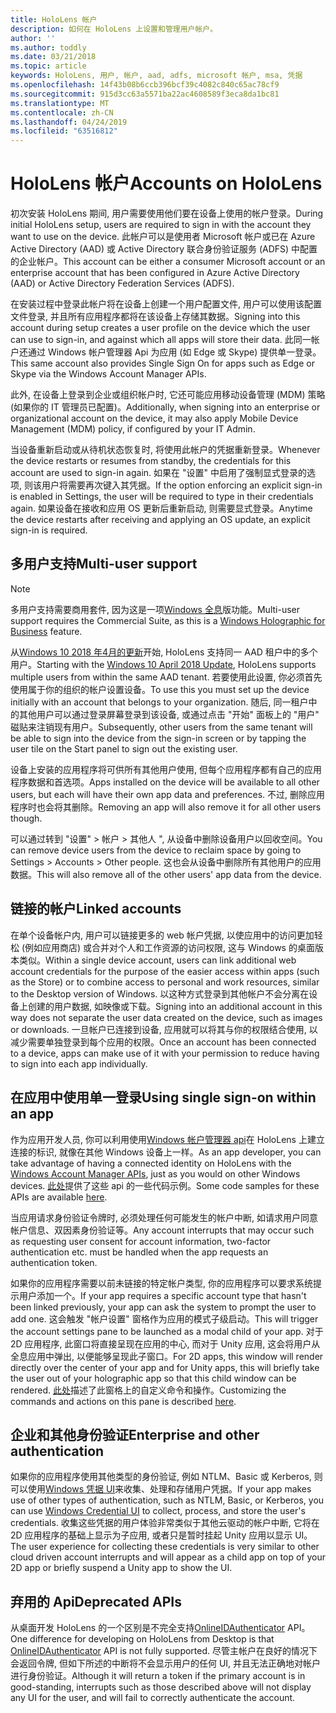 ```yaml
---
title: HoloLens 帐户
description: 如何在 HoloLens 上设置和管理用户帐户。
author: ''
ms.author: toddly
ms.date: 03/21/2018
ms.topic: article
keywords: HoloLens, 用户, 帐户, aad, adfs, microsoft 帐户, msa, 凭据
ms.openlocfilehash: 14f43b08b6ccb396bcf39c4082c840c65ac78cf9
ms.sourcegitcommit: 915d3cc63a5571ba22ac4608589f3eca8da1bc81
ms.translationtype: MT
ms.contentlocale: zh-CN
ms.lasthandoff: 04/24/2019
ms.locfileid: "63516812"
---
```

# <a name="accounts-on-hololens"></a><span data-ttu-id="af2f7-104">HoloLens 帐户</span><span class="sxs-lookup"><span data-stu-id="af2f7-104">Accounts on HoloLens</span></span>

<span data-ttu-id="af2f7-105">初次安装 HoloLens 期间, 用户需要使用他们要在设备上使用的帐户登录。</span><span class="sxs-lookup"><span data-stu-id="af2f7-105">During initial HoloLens setup, users are required to sign in with the account they want to use on the device.</span></span> <span data-ttu-id="af2f7-106">此帐户可以是使用者 Microsoft 帐户或已在 Azure Active Directory (AAD) 或 Active Directory 联合身份验证服务 (ADFS) 中配置的企业帐户。</span><span class="sxs-lookup"><span data-stu-id="af2f7-106">This account can be either a consumer Microsoft account or an enterprise account that has been configured in Azure Active Directory (AAD) or Active Directory Federation Services (ADFS).</span></span>

<span data-ttu-id="af2f7-107">在安装过程中登录此帐户将在设备上创建一个用户配置文件, 用户可以使用该配置文件登录, 并且所有应用程序都将在该设备上存储其数据。</span><span class="sxs-lookup"><span data-stu-id="af2f7-107">Signing into this account during setup creates a user profile on the device which the user can use to sign-in, and against which all apps will store their data.</span></span> <span data-ttu-id="af2f7-108">此同一帐户还通过 Windows 帐户管理器 Api 为应用 (如 Edge 或 Skype) 提供单一登录。</span><span class="sxs-lookup"><span data-stu-id="af2f7-108">This same account also provides Single Sign On for apps such as Edge or Skype via the Windows Account Manager APIs.</span></span>

<span data-ttu-id="af2f7-109">此外, 在设备上登录到企业或组织帐户时, 它还可能应用移动设备管理 (MDM) 策略 (如果你的 IT 管理员已配置)。</span><span class="sxs-lookup"><span data-stu-id="af2f7-109">Additionally, when signing into an enterprise or organizational account on the device, it may also apply Mobile Device Management (MDM) policy, if configured by your IT Admin.</span></span>

<span data-ttu-id="af2f7-110">当设备重新启动或从待机状态恢复时, 将使用此帐户的凭据重新登录。</span><span class="sxs-lookup"><span data-stu-id="af2f7-110">Whenever the device restarts or resumes from standby, the credentials for this account are used to sign-in again.</span></span> <span data-ttu-id="af2f7-111">如果在 "设置" 中启用了强制显式登录的选项, 则该用户将需要再次键入其凭据。</span><span class="sxs-lookup"><span data-stu-id="af2f7-111">If the option enforcing an explicit sign-in is enabled in Settings, the user will be required to type in their credentials again.</span></span> <span data-ttu-id="af2f7-112">如果设备在接收和应用 OS 更新后重新启动, 则需要显式登录。</span><span class="sxs-lookup"><span data-stu-id="af2f7-112">Anytime the device restarts after receiving and applying an OS update, an explicit sign-in is required.</span></span>

## <a name="multi-user-support"></a><span data-ttu-id="af2f7-113">多用户支持</span><span class="sxs-lookup"><span data-stu-id="af2f7-113">Multi-user support</span></span>

>[!NOTE]
><span data-ttu-id="af2f7-114">多用户支持需要商用套件, 因为这是一项[Windows 全息](https://docs.microsoft.com/hololens/hololens-upgrade-enterprise)版功能。</span><span class="sxs-lookup"><span data-stu-id="af2f7-114">Multi-user support requires the Commercial Suite, as this is a [Windows Holographic for Business](https://docs.microsoft.com/hololens/hololens-upgrade-enterprise) feature.</span></span>

<span data-ttu-id="af2f7-115">从[Windows 10 2018 年4月的更新](release-notes-april-2018.md)开始, HoloLens 支持同一 AAD 租户中的多个用户。</span><span class="sxs-lookup"><span data-stu-id="af2f7-115">Starting with the [Windows 10 April 2018 Update](release-notes-april-2018.md), HoloLens supports multiple users from within the same AAD tenant.</span></span> <span data-ttu-id="af2f7-116">若要使用此设置, 你必须首先使用属于你的组织的帐户设置设备。</span><span class="sxs-lookup"><span data-stu-id="af2f7-116">To use this you must set up the device initially with an account that belongs to your organization.</span></span> <span data-ttu-id="af2f7-117">随后, 同一租户中的其他用户可以通过登录屏幕登录到该设备, 或通过点击 "开始" 面板上的 "用户" 磁贴来注销现有用户。</span><span class="sxs-lookup"><span data-stu-id="af2f7-117">Subsequently, other users from the same tenant will be able to sign into the device from the sign-in screen or by tapping the user tile on the Start panel to sign out the existing user.</span></span> 

<span data-ttu-id="af2f7-118">设备上安装的应用程序将可供所有其他用户使用, 但每个应用程序都有自己的应用程序数据和首选项。</span><span class="sxs-lookup"><span data-stu-id="af2f7-118">Apps installed on the device will be available to all other users, but each will have their own app data and preferences.</span></span> <span data-ttu-id="af2f7-119">不过, 删除应用程序时也会将其删除。</span><span class="sxs-lookup"><span data-stu-id="af2f7-119">Removing an app will also remove it for all other users though.</span></span> 

<span data-ttu-id="af2f7-120">可以通过转到 "设置" > 帐户 > 其他人 ", 从设备中删除设备用户以回收空间。</span><span class="sxs-lookup"><span data-stu-id="af2f7-120">You can remove device users from the device to reclaim space by going to Settings > Accounts > Other people.</span></span> <span data-ttu-id="af2f7-121">这也会从设备中删除所有其他用户的应用数据。</span><span class="sxs-lookup"><span data-stu-id="af2f7-121">This will also remove all of the other users' app data from the device.</span></span> 

## <a name="linked-accounts"></a><span data-ttu-id="af2f7-122">链接的帐户</span><span class="sxs-lookup"><span data-stu-id="af2f7-122">Linked accounts</span></span>

<span data-ttu-id="af2f7-123">在单个设备帐户内, 用户可以链接更多的 web 帐户凭据, 以使应用中的访问更加轻松 (例如应用商店) 或合并对个人和工作资源的访问权限, 这与 Windows 的桌面版本类似。</span><span class="sxs-lookup"><span data-stu-id="af2f7-123">Within a single device account, users can link additional web account credentials for the purpose of the easier access within apps (such as the Store) or to combine access to personal and work resources, similar to the Desktop version of Windows.</span></span> <span data-ttu-id="af2f7-124">以这种方式登录到其他帐户不会分离在设备上创建的用户数据, 如映像或下载。</span><span class="sxs-lookup"><span data-stu-id="af2f7-124">Signing into an additional account in this way does not separate the user data created on the device, such as images or downloads.</span></span> <span data-ttu-id="af2f7-125">一旦帐户已连接到设备, 应用就可以将其与你的权限结合使用, 以减少需要单独登录到每个应用的权限。</span><span class="sxs-lookup"><span data-stu-id="af2f7-125">Once an account has been connected to a device, apps can make use of it with your permission to reduce having to sign into each app individually.</span></span>

## <a name="using-single-sign-on-within-an-app"></a><span data-ttu-id="af2f7-126">在应用中使用单一登录</span><span class="sxs-lookup"><span data-stu-id="af2f7-126">Using single sign-on within an app</span></span>

<span data-ttu-id="af2f7-127">作为应用开发人员, 你可以利用使用[Windows 帐户管理器 api](https://msdn.microsoft.com/library/windows/apps/xaml/windows.security.authentication.web.core.aspx)在 HoloLens 上建立连接的标识, 就像在其他 Windows 设备上一样。</span><span class="sxs-lookup"><span data-stu-id="af2f7-127">As an app developer, you can take advantage of having a connected identity on HoloLens with the [Windows Account Manager APIs](https://msdn.microsoft.com/library/windows/apps/xaml/windows.security.authentication.web.core.aspx), just as you would on other Windows devices.</span></span> <span data-ttu-id="af2f7-128">[此处](http://go.microsoft.com/fwlink/p/?LinkId=620621)提供了这些 api 的一些代码示例。</span><span class="sxs-lookup"><span data-stu-id="af2f7-128">Some code samples for these APIs are available [here](http://go.microsoft.com/fwlink/p/?LinkId=620621).</span></span>

<span data-ttu-id="af2f7-129">当应用请求身份验证令牌时, 必须处理任何可能发生的帐户中断, 如请求用户同意帐户信息、双因素身份验证等。</span><span class="sxs-lookup"><span data-stu-id="af2f7-129">Any account interrupts that may occur such as requesting user consent for account information, two-factor authentication etc. must be handled when the app requests an authentication token.</span></span>

<span data-ttu-id="af2f7-130">如果你的应用程序需要以前未链接的特定帐户类型, 你的应用程序可以要求系统提示用户添加一个。</span><span class="sxs-lookup"><span data-stu-id="af2f7-130">If your app requires a specific account type that hasn't been linked previously, your app can ask the system to prompt the user to add one.</span></span> <span data-ttu-id="af2f7-131">这会触发 "帐户设置" 窗格作为应用的模式子级启动。</span><span class="sxs-lookup"><span data-stu-id="af2f7-131">This will trigger the account settings pane to be launched as a modal child of your app.</span></span> <span data-ttu-id="af2f7-132">对于2D 应用程序, 此窗口将直接呈现在应用的中心, 而对于 Unity 应用, 这会将用户从全息应用中弹出, 以便能够呈现此子窗口。</span><span class="sxs-lookup"><span data-stu-id="af2f7-132">For 2D apps, this window will render directly over the center of your app and for Unity apps, this will briefly take the user out of your holographic app so that this child window can be rendered.</span></span> <span data-ttu-id="af2f7-133">[此处](https://msdn.microsoft.com/library/windows/apps/windows.ui.applicationsettings.webaccountcommand.aspx)描述了此窗格上的自定义命令和操作。</span><span class="sxs-lookup"><span data-stu-id="af2f7-133">Customizing the commands and actions on this pane is described [here](https://msdn.microsoft.com/library/windows/apps/windows.ui.applicationsettings.webaccountcommand.aspx).</span></span>

## <a name="enterprise-and-other-authentication"></a><span data-ttu-id="af2f7-134">企业和其他身份验证</span><span class="sxs-lookup"><span data-stu-id="af2f7-134">Enterprise and other authentication</span></span>

<span data-ttu-id="af2f7-135">如果你的应用程序使用其他类型的身份验证, 例如 NTLM、Basic 或 Kerberos, 则可以使用[Windows 凭据 UI](https://msdn.microsoft.com/library/windows/apps/windows.security.credentials.ui.aspx)来收集、处理和存储用户凭据。</span><span class="sxs-lookup"><span data-stu-id="af2f7-135">If your app makes use of other types of authentication, such as NTLM, Basic, or Kerberos, you can use [Windows Credential UI](https://msdn.microsoft.com/library/windows/apps/windows.security.credentials.ui.aspx) to collect, process, and store the user's credentials.</span></span> <span data-ttu-id="af2f7-136">收集这些凭据的用户体验非常类似于其他云驱动的帐户中断, 它将在2D 应用程序的基础上显示为子应用, 或者只是暂时挂起 Unity 应用以显示 UI。</span><span class="sxs-lookup"><span data-stu-id="af2f7-136">The user experience for collecting these credentials is very similar to other cloud driven account interrupts and will appear as a child app on top of your 2D app or briefly suspend a Unity app to show the UI.</span></span>

## <a name="deprecated-apis"></a><span data-ttu-id="af2f7-137">弃用的 Api</span><span class="sxs-lookup"><span data-stu-id="af2f7-137">Deprecated APIs</span></span>

<span data-ttu-id="af2f7-138">从桌面开发 HoloLens 的一个区别是不完全支持[OnlineIDAuthenticator](https://msdn.microsoft.com/library/windows/apps/windows.security.authentication.onlineid.onlineidauthenticator.aspx) API。</span><span class="sxs-lookup"><span data-stu-id="af2f7-138">One difference for developing on HoloLens from Desktop is that [OnlineIDAuthenticator](https://msdn.microsoft.com/library/windows/apps/windows.security.authentication.onlineid.onlineidauthenticator.aspx) API is not fully supported.</span></span> <span data-ttu-id="af2f7-139">尽管主帐户在良好的情况下会返回令牌, 但如下所述的中断将不会显示用户的任何 UI, 并且无法正确地对帐户进行身份验证。</span><span class="sxs-lookup"><span data-stu-id="af2f7-139">Although it will return a token if the primary account is in good-standing, interrupts such as those described above will not display any UI for the user, and will fail to correctly authenticate the account.</span></span>

